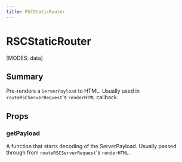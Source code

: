 ```yaml
---
title: RSCStaticRouter
---
```


# RSCStaticRouter

[MODES: data]

## Summary

Pre-renders a `ServerPayload` to HTML. Usually used in `routeRSCServerRequest`'s `renderHTML` callback.

## Props

### getPayload

A function that starts decoding of the ServerPayload. Usually passed through from `routeRSCServerRequest`'s `renderHTML`.

